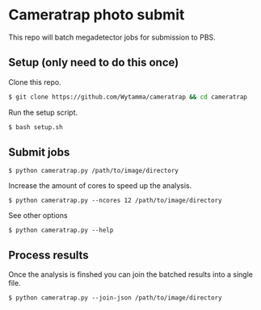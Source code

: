 # Cameratrap photo submit

This repo will batch megadetector jobs for submission to PBS.

## Setup (only need to do this once)

Clone this repo.

```bash
$ git clone https://github.com/Wytamma/cameratrap && cd cameratrap
```

Run the setup script.

```bash
$ bash setup.sh
```

## Submit jobs 

```
$ python cameratrap.py /path/to/image/directory
```

Increase the amount of cores to speed up the analysis. 

```
$ python cameratrap.py --ncores 12 /path/to/image/directory
```

See other options 

```
$ python cameratrap.py --help
```

## Process results 

Once the analysis is finshed you can join the batched results into a single file.
```
$ python cameratrap.py --join-json /path/to/image/directory
```
